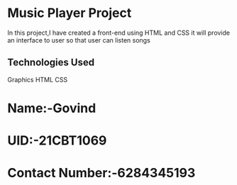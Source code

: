# Music Player Project
In this project,I have created a front-end using HTML and CSS it will provide an interface to user so that user can listen songs

## Technologies Used
Graphics
HTML
CSS

# Name:-Govind
# UID:-21CBT1069
# Contact Number:-6284345193
